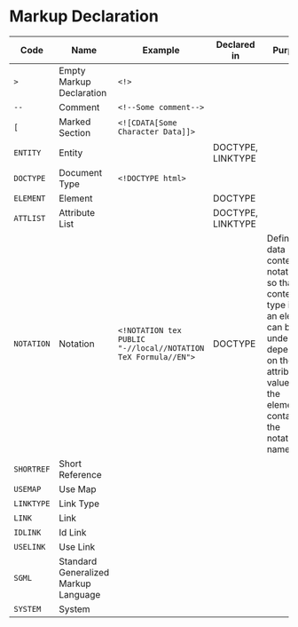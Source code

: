 # Markup Declaration

| Code | Name | Example | Declared in | Purpose |
| - | - | - | - | - |
| `>` | Empty Markup Declaration | `<!>` |
| `--` | Comment | `<!--Some comment-->` |
| `[` | Marked Section | `<![CDATA[Some Character Data]]>` |
| `ENTITY` | Entity | | DOCTYPE, LINKTYPE |
| `DOCTYPE` | Document Type | `<!DOCTYPE html>` |
| `ELEMENT` | Element | | DOCTYPE | 
| `ATTLIST` | Attribute List | | DOCTYPE, LINKTYPE |
| `NOTATION` | Notation | `<!NOTATION tex PUBLIC "-//local//NOTATION TeX Formula//EN">` | DOCTYPE | Defines a data content notation, so that the content type inside an element can be understood depending on the attribute value on the element, containing the notation name. |
| `SHORTREF` | Short Reference |
| `USEMAP` | Use Map |
| `LINKTYPE` | Link Type |
| `LINK` | Link |
| `IDLINK` | Id Link |
| `USELINK` | Use Link |
| `SGML` | Standard Generalized Markup Language |
| `SYSTEM` | System |
